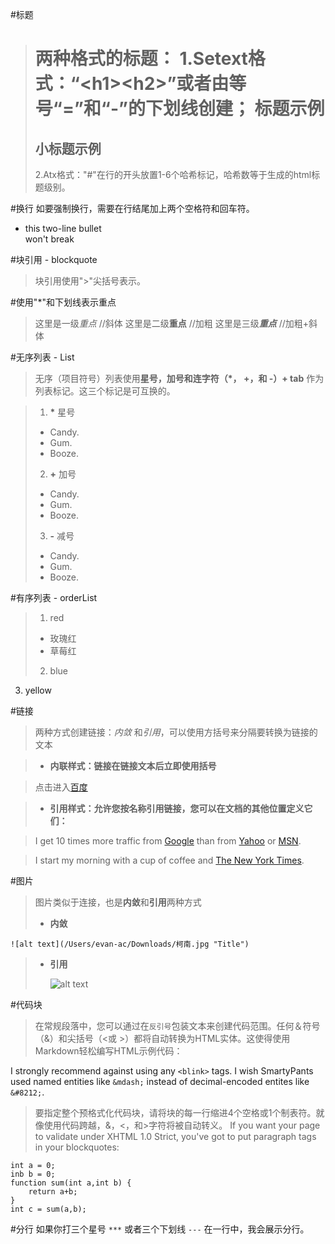 #标题
>两种格式的标题：
>1.Setext格式：“\<h1>\<h2>”或者由等号“=”和“-”的下划线创建；
>标题示例
>====
>小标题示例
>-----
>2.Atx格式："#"在行的开头放置1-6个哈希标记，哈希数等于生成的html标题级别。

#换行
如要强制换行，需要在行结尾加上两个空格符和回车符。

*	this two-line bullet   
	won't break

#块引用 - blockquote
>块引用使用">"尖括号表示。

#使用"\*"和下划线表示重点

>这里是一级*重点* //斜体
>这里是二级**重点** //加粗
>这里是三级***重点*** //加粗+斜体

#无序列表 - List
>无序（项目符号）列表使用**星号，加号和连字符（\*， \+，和 \-）+ tab** 作为列表标记。这三个标记是可互换的。

>1.	**\*** 星号
>	*	Candy.
>	* 	Gum.
>	* 	Booze.
>2.	**\+** 加号
>	+	Candy.
>	+	Gum.
>	+	Booze.
>3. **\-** 减号
>	-	Candy.
>	- 	Gum.
>	- 	Booze.

#有序列表 - orderList
>1.	red
>	*	玫瑰红
>	* 	草莓红
>2.	blue


3. yellow

#链接
>两种方式创建链接：*内敛* 和*引用*，可以使用方括号来分隔要转换为链接的文本

>*	**内联样式：链接在链接文本后立即使用括号**

>	点击进入[百度](https:baidu.com "with a title")
	
>* 	**引用样式：允许您按名称引用链接，您可以在文档的其他位置定义它们：**

>	I get 10 times more traffic from [Google][1] than from
[Yahoo][2] or [MSN][3].

[1]: http://google.com/        "Google"
[2]: http://search.yahoo.com/  "Yahoo Search"
[3]: http://search.msn.com/    "MSN Search"
	
>	I start my morning with a cup of coffee and
[The New York Times][NY Times].

[ny times]: http://www.nytimes.com/

#图片
>图片类似于连接，也是**内敛**和**引用**两种方式
>
>*	**内敛**
>
	![alt text](/Users/evan-ac/Downloads/柯南.jpg "Title")
>* **引用** 
>
>	![alt text][id]

[id]: /Users/evan-ac/Downloads/柯南.jpg "Title"
	
#代码块
>在常规段落中，您可以通过在`反引号`包装文本来创建代码范围。任何＆符号（&）和尖括号（<或 >）都将自动转换为HTML实体。这使得使用Markdown轻松编写HTML示例代码：

I strongly recommend against using any `<blink>` tags.
I wish SmartyPants used named entities like `&mdash;`
instead of decimal-encoded entites like `&#8212;`.

>要指定整个预格式化代码块，请将块的每一行缩进4个空格或1个制表符。就像使用代码跨越，&，<，和>字符将被自动转义。
If you want your page to validate under XHTML 1.0 Strict,
you've got to put paragraph tags in your blockquotes:

	int a = 0;
	inb b = 0;
	function sum(int a,int b) {
		return a+b;
	}
	int c = sum(a,b);
	

#分行
如果你打三个星号 `***` 或者三个下划线 `---` 在一行中，我会展示分行。
